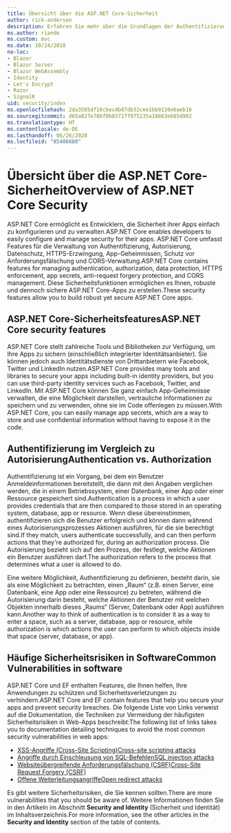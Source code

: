 ```yaml
---
title: Übersicht über die ASP.NET Core-Sicherheit
author: rick-anderson
description: Erfahren Sie mehr über die Grundlagen der Authentifizierung, Autorisierung und Sicherheit in ASP.NET Core.
ms.author: riande
ms.custom: mvc
ms.date: 10/24/2018
no-loc:
- Blazor
- Blazor Server
- Blazor WebAssembly
- Identity
- Let's Encrypt
- Razor
- SignalR
uid: security/index
ms.openlocfilehash: 2da3585df16cbec4b87db32cee1bb9138e6aeb16
ms.sourcegitcommit: d65a027e78bf0b83727f975235a18863e685d902
ms.translationtype: HT
ms.contentlocale: de-DE
ms.lasthandoff: 06/26/2020
ms.locfileid: "85406680"
---
```

# <a name="overview-of-aspnet-core-security"></a><span data-ttu-id="d9efd-103">Übersicht über die ASP.NET Core-Sicherheit</span><span class="sxs-lookup"><span data-stu-id="d9efd-103">Overview of ASP.NET Core Security</span></span>

<span data-ttu-id="d9efd-104">ASP.NET Core ermöglicht es Entwicklern, die Sicherheit ihrer Apps einfach zu konfigurieren und zu verwalten.</span><span class="sxs-lookup"><span data-stu-id="d9efd-104">ASP.NET Core enables developers to easily configure and manage security for their apps.</span></span> <span data-ttu-id="d9efd-105">ASP.NET Core umfasst Features für die Verwaltung von Authentifizierung, Autorisierung, Datenschutz, HTTPS-Erzwingung, App-Geheimnissen, Schutz vor Anforderungsfälschung und CORS-Verwaltung.</span><span class="sxs-lookup"><span data-stu-id="d9efd-105">ASP.NET Core contains features for managing authentication, authorization, data protection, HTTPS enforcement, app secrets, anti-request forgery protection, and CORS management.</span></span> <span data-ttu-id="d9efd-106">Diese Sicherheitsfunktionen ermöglichen es Ihnen, robuste und dennoch sichere ASP.NET Core-Apps zu erstellen.</span><span class="sxs-lookup"><span data-stu-id="d9efd-106">These security features allow you to build robust yet secure ASP.NET Core apps.</span></span>

## <a name="aspnet-core-security-features"></a><span data-ttu-id="d9efd-107">ASP.NET Core-Sicherheitsfeatures</span><span class="sxs-lookup"><span data-stu-id="d9efd-107">ASP.NET Core security features</span></span>

<span data-ttu-id="d9efd-108">ASP.NET Core stellt zahlreiche Tools und Bibliotheken zur Verfügung, um Ihre Apps zu sichern (einschließlich integrierter Identitätsanbieter). Sie können jedoch auch Identitätsdienste von Drittanbietern wie Facebook, Twitter und LinkedIn nutzen.</span><span class="sxs-lookup"><span data-stu-id="d9efd-108">ASP.NET Core provides many tools and libraries to secure your apps including built-in identity providers, but you can use third-party identity services such as Facebook, Twitter, and LinkedIn.</span></span> <span data-ttu-id="d9efd-109">Mit ASP.NET Core können Sie ganz einfach App-Geheimnisse verwalten, die eine Möglichkeit darstellen, vertrauliche Informationen zu speichern und zu verwenden, ohne sie im Code offenlegen zu müssen.</span><span class="sxs-lookup"><span data-stu-id="d9efd-109">With ASP.NET Core, you can easily manage app secrets, which are a way to store and use confidential information without having to expose it in the code.</span></span>

## <a name="authentication-vs-authorization"></a><span data-ttu-id="d9efd-110">Authentifizierung im Vergleich zu Autorisierung</span><span class="sxs-lookup"><span data-stu-id="d9efd-110">Authentication vs. Authorization</span></span>

<span data-ttu-id="d9efd-111">Authentifizierung ist ein Vorgang, bei dem ein Benutzer Anmeldeinformationen bereitstellt, die dann mit den Angaben verglichen werden, die in einem Betriebssystem, einer Datenbank, einer App oder einer Ressource gespeichert sind.</span><span class="sxs-lookup"><span data-stu-id="d9efd-111">Authentication is a process in which a user provides credentials that are then compared to those stored in an operating system, database, app or resource.</span></span> <span data-ttu-id="d9efd-112">Wenn diese übereinstimmen, authentifizieren sich die Benutzer erfolgreich und können dann während eines Autorisierungsprozesses Aktionen ausführen, für die sie berechtigt sind.</span><span class="sxs-lookup"><span data-stu-id="d9efd-112">If they match, users authenticate successfully, and can then perform actions that they're authorized for, during an authorization process.</span></span> <span data-ttu-id="d9efd-113">Die Autorisierung bezieht sich auf den Prozess, der festlegt, welche Aktionen ein Benutzer ausführen darf.</span><span class="sxs-lookup"><span data-stu-id="d9efd-113">The authorization refers to the process that determines what a user is allowed to do.</span></span>

<span data-ttu-id="d9efd-114">Eine weitere Möglichkeit, Authentifizierung zu definieren, besteht darin, sie als eine Möglichkeit zu betrachten, einen „Raum“ (z.B. einen Server, eine Datenbank, eine App oder eine Ressource) zu betreten, während die Autorisierung darin besteht, welche Aktionen der Benutzer mit welchen Objekten innerhalb dieses „Raums“ (Server, Datenbank oder App) ausführen kann.</span><span class="sxs-lookup"><span data-stu-id="d9efd-114">Another way to think of authentication is to consider it as a way to enter a space, such as a server, database, app or resource, while authorization is which actions the user can perform to which objects inside that space (server, database, or app).</span></span>

## <a name="common-vulnerabilities-in-software"></a><span data-ttu-id="d9efd-115">Häufige Sicherheitsrisiken in Software</span><span class="sxs-lookup"><span data-stu-id="d9efd-115">Common Vulnerabilities in software</span></span>

<span data-ttu-id="d9efd-116">ASP.NET Core und EF enthalten Features, die Ihnen helfen, Ihre Anwendungen zu schützen und Sicherheitsverletzungen zu verhindern.</span><span class="sxs-lookup"><span data-stu-id="d9efd-116">ASP.NET Core and EF contain features that help you secure your apps and prevent security breaches.</span></span> <span data-ttu-id="d9efd-117">Die folgende Liste von Links verweist auf die Dokumentation, die Techniken zur Vermeidung der häufigsten Sicherheitsrisiken in Web-Apps beschreibt:</span><span class="sxs-lookup"><span data-stu-id="d9efd-117">The following list of links takes you to documentation detailing techniques to avoid the most common security vulnerabilities in web apps:</span></span>

* [<span data-ttu-id="d9efd-118">XSS-Angriffe (Cross-Site Scripting)</span><span class="sxs-lookup"><span data-stu-id="d9efd-118">Cross-site scripting attacks</span></span>](xref:security/cross-site-scripting)
* [<span data-ttu-id="d9efd-119">Angriffe durch Einschleusung von SQL-Befehlen</span><span class="sxs-lookup"><span data-stu-id="d9efd-119">SQL injection attacks</span></span>](/ef/core/querying/raw-sql)
* [<span data-ttu-id="d9efd-120">Websiteübergreifende Anforderungsfälschung (CSRF)</span><span class="sxs-lookup"><span data-stu-id="d9efd-120">Cross-Site Request Forgery (CSRF)</span></span>](xref:security/anti-request-forgery)
* [<span data-ttu-id="d9efd-121">Offene Weiterleitungsangriffe</span><span class="sxs-lookup"><span data-stu-id="d9efd-121">Open redirect attacks</span></span>](xref:security/preventing-open-redirects)

<span data-ttu-id="d9efd-122">Es gibt weitere Sicherheitsrisiken, die Sie kennen sollten.</span><span class="sxs-lookup"><span data-stu-id="d9efd-122">There are more vulnerabilities that you should be aware of.</span></span> <span data-ttu-id="d9efd-123">Weitere Informationen finden Sie in den Artikeln im Abschnitt **Security and Identity** (Sicherheit und Identität) im Inhaltsverzeichnis.</span><span class="sxs-lookup"><span data-stu-id="d9efd-123">For more information, see the other articles in the **Security and Identity** section of the table of contents.</span></span>
